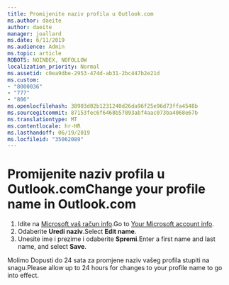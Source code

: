 ```yaml
---
title: Promijenite naziv profila u Outlook.com
ms.author: daeite
author: daeite
manager: joallard
ms.date: 6/11/2019
ms.audience: Admin
ms.topic: article
ROBOTS: NOINDEX, NOFOLLOW
localization_priority: Normal
ms.assetid: c0ea9dbe-2953-474d-ab31-2bc447b2e21d
ms.custom:
- "8000036"
- "777"
- "806"
ms.openlocfilehash: 38903d02b1231240d26da96f25e96d73ffa4548b
ms.sourcegitcommit: 87153fec6f6468b57893abf4aac073ba4068e67b
ms.translationtype: MT
ms.contentlocale: hr-HR
ms.lasthandoff: 06/19/2019
ms.locfileid: "35062089"
---
```

# <a name="change-your-profile-name-in-outlookcom"></a><span data-ttu-id="215d2-102">Promijenite naziv profila u Outlook.com</span><span class="sxs-lookup"><span data-stu-id="215d2-102">Change your profile name in Outlook.com</span></span>

1. <span data-ttu-id="215d2-103">Idite na [Microsoft vaš račun info](https://go.microsoft.com/fwlink/p/?linkid=860841).</span><span class="sxs-lookup"><span data-stu-id="215d2-103">Go to [Your Microsoft account info](https://go.microsoft.com/fwlink/p/?linkid=860841).</span></span>
2. <span data-ttu-id="215d2-104">Odaberite **Uredi naziv**.</span><span class="sxs-lookup"><span data-stu-id="215d2-104">Select **Edit name**.</span></span>
3. <span data-ttu-id="215d2-105">Unesite ime i prezime i odaberite **Spremi**.</span><span class="sxs-lookup"><span data-stu-id="215d2-105">Enter a first name and last name, and select **Save**.</span></span>

<span data-ttu-id="215d2-106">Molimo Dopusti do 24 sata za promjene naziv vašeg profila stupiti na snagu.</span><span class="sxs-lookup"><span data-stu-id="215d2-106">Please allow up to 24 hours for changes to your profile name to go into effect.</span></span>